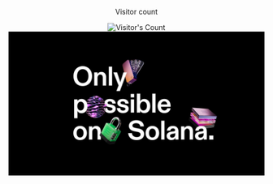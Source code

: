 <div align="center"> 
  <p>Visitor count</p>
  <img src="https://profile-counter.glitch.me/santicevic/count.svg" alt="Visitor's Count" />
  <img src="https://github.com/santicevic/santicevic/blob/main/0_jdBiV9fD6VSkNQsD.jpg" alt="OPOS">
</div>
